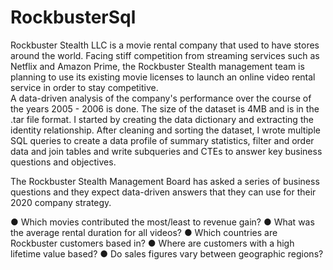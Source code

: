 # RockbusterSql
Rockbuster Stealth LLC is a movie rental company that used to have stores around the
world. Facing stiff competition from streaming services such as Netflix and Amazon Prime,
the Rockbuster Stealth management team is planning to use its existing movie licenses to
launch an online video rental service in order to stay competitive.  
A data-driven analysis of the company's performance over the course of the years 2005 - 2006 is done. The size of the dataset is 4MB and is in the .tar file format. I started by creating the data dictionary and extracting the identity relationship. After cleaning and sorting the dataset, I wrote multiple SQL queries to create a data profile of summary statistics, filter and order data and join tables and write subqueries and CTEs to answer key business questions and objectives.

The Rockbuster Stealth Management Board has asked a series of business questions and
they expect data-driven answers that they can use for their 2020 company strategy.

● Which movies contributed the most/least to revenue gain?
● What was the average rental duration for all videos?
● Which countries are Rockbuster customers based in?
● Where are customers with a high lifetime value based?
● Do sales figures vary between geographic regions?
